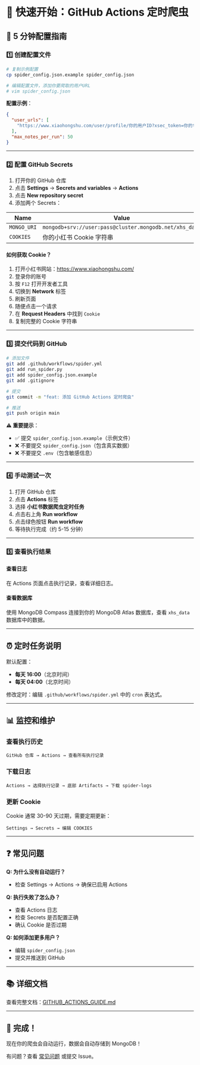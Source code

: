 # 🚀 快速开始：GitHub Actions 定时爬虫

## 📝 5 分钟配置指南

### 1️⃣ 创建配置文件

```bash
# 复制示例配置
cp spider_config.json.example spider_config.json

# 编辑配置文件，添加你要爬取的用户URL
# vim spider_config.json
```

**配置示例**：
```json
{
  "user_urls": [
    "https://www.xiaohongshu.com/user/profile/你的用户ID?xsec_token=你的token"
  ],
  "max_notes_per_run": 50
}
```

---

### 2️⃣ 配置 GitHub Secrets

1. 打开你的 GitHub 仓库
2. 点击 **Settings** → **Secrets and variables** → **Actions**
3. 点击 **New repository secret**
4. 添加两个 Secrets：

| Name | Value |
|------|-------|
| `MONGO_URI` | `mongodb+srv://user:pass@cluster.mongodb.net/xhs_data` |
| `COOKIES` | 你的小红书 Cookie 字符串 |

#### 如何获取 Cookie？

1. 打开小红书网站：https://www.xiaohongshu.com/
2. 登录你的账号
3. 按 `F12` 打开开发者工具
4. 切换到 **Network** 标签
5. 刷新页面
6. 随便点击一个请求
7. 在 **Request Headers** 中找到 `Cookie`
8. 复制完整的 Cookie 字符串

---

### 3️⃣ 提交代码到 GitHub

```bash
# 添加文件
git add .github/workflows/spider.yml
git add run_spider.py
git add spider_config.json.example
git add .gitignore

# 提交
git commit -m "feat: 添加 GitHub Actions 定时爬虫"

# 推送
git push origin main
```

**⚠️ 重要提示**：
- ✅ 提交 `spider_config.json.example`（示例文件）
- ❌ 不要提交 `spider_config.json`（包含真实数据）
- ❌ 不要提交 `.env`（包含敏感信息）

---

### 4️⃣ 手动测试一次

1. 打开 GitHub 仓库
2. 点击 **Actions** 标签
3. 选择 **小红书数据爬虫定时任务**
4. 点击右上角 **Run workflow**
5. 点击绿色按钮 **Run workflow**
6. 等待执行完成（约 5-15 分钟）

---

### 5️⃣ 查看执行结果

#### 查看日志
在 Actions 页面点击执行记录，查看详细日志。

#### 查看数据库
使用 MongoDB Compass 连接到你的 MongoDB Atlas 数据库，查看 `xhs_data` 数据库中的数据。

---

## ⏰ 定时任务说明

默认配置：
- **每天 16:00**（北京时间）
- **每天 04:00**（北京时间）

修改定时：编辑 `.github/workflows/spider.yml` 中的 `cron` 表达式。

---

## 📊 监控和维护

### 查看执行历史
```
GitHub 仓库 → Actions → 查看所有执行记录
```

### 下载日志
```
Actions → 选择执行记录 → 底部 Artifacts → 下载 spider-logs
```

### 更新 Cookie
Cookie 通常 30-90 天过期，需要定期更新：
```
Settings → Secrets → 编辑 COOKIES
```

---

## ❓ 常见问题

**Q: 为什么没有自动运行？**
- 检查 Settings → Actions → 确保已启用 Actions

**Q: 执行失败了怎么办？**
- 查看 Actions 日志
- 检查 Secrets 是否配置正确
- 确认 Cookie 是否过期

**Q: 如何添加更多用户？**
- 编辑 `spider_config.json`
- 提交并推送到 GitHub

---

## 📚 详细文档

查看完整文档：[GITHUB_ACTIONS_GUIDE.md](./GITHUB_ACTIONS_GUIDE.md)

---

## 🎉 完成！

现在你的爬虫会自动运行，数据会自动存储到 MongoDB！

有问题？查看 [常见问题](./GITHUB_ACTIONS_GUIDE.md#常见问题) 或提交 Issue。
